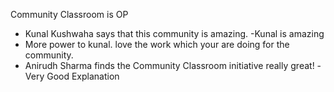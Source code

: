  Community Classroom is OP

- Kunal Kushwaha says that this community is amazing.
-Kunal is amazing
- More power to kunal. love the work which your are doing for the community.
- Anirudh Sharma finds the Community Classroom initiative really great!
-Very Good Explanation
